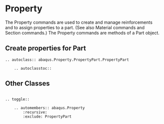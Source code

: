 # Property

The Property commands are used to create and manage reinforcements and to assign properties to a part.
(See also Material commands and Section commands.) The Property commands are methods of a Part object.

## Create properties for Part

```{eval-rst}
.. autoclass:: abaqus.Property.PropertyPart.PropertyPart

    .. autoclasstoc::
```

## Other Classes

```{eval-rst}

.. toggle::

    .. automembers:: abaqus.Property
        :recursive:
        :exclude: PropertyPart
```

